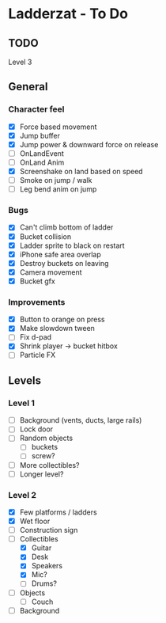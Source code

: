 # Ladderzat - To Do

## TODO

Level 3

## General

### Character feel

- [x] Force based movement
- [x] Jump buffer
- [x] Jump power & downward force on release
- [ ] OnLandEvent
- [ ] OnLand Anim
- [x] Screenshake on land based on speed
- [ ] Smoke on jump / walk
- [ ] Leg bend anim on jump

### Bugs

- [X] Can't climb bottom of ladder
- [x] Bucket collision
- [x] Ladder sprite to black on restart
- [x] iPhone safe area overlap
- [x] Destroy buckets on leaving
- [x] Camera movement
- [x] Bucket gfx

### Improvements

- [x] Button to orange on press
- [X] Make slowdown tween
- [ ] Fix d-pad
- [x] Shrink player -> bucket hitbox
- [ ] Particle FX

## Levels

### Level 1

- [ ] Background (vents, ducts, large rails)
- [ ] Lock door
- [ ] Random objects
    - [ ] buckets
    - [ ] screw?
- [ ] More collectibles?
- [ ] Longer level?

### Level 2

- [x] Few platforms / ladders
- [x] Wet floor
- [ ] Construction sign
- [ ] Collectibles
    - [x] Guitar
    - [x] Desk
    - [x] Speakers
    - [x] Mic?
    - [ ] Drums?
- [ ] Objects
    - [ ] Couch
- [ ] Background
